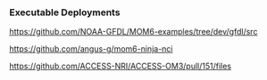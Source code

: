 

### Executable Deployments


https://github.com/NOAA-GFDL/MOM6-examples/tree/dev/gfdl/src

https://github.com/angus-g/mom6-ninja-nci

https://github.com/ACCESS-NRI/ACCESS-OM3/pull/151/files

